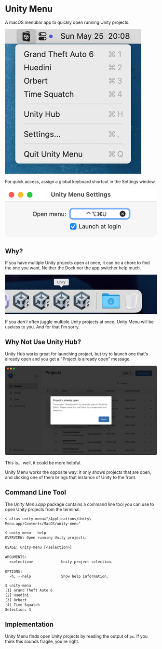 # Unity Menu

A macOS menubar app to quickly open running Unity projects.

![Screenshot](/Screenshots/UnityMenu.png)

For quick access, assign a global keyboard shortcut in the Settings window.

![Global shortcut](Screenshots/GlobalKeyboardShortcut.png)


## Why?

If you have multiple Unity projects open at once, it can be a chore to find the
one you want. Neither the Dock nor the app switcher help much.

![Unity Dock icons](Screenshots/UnityDockIcons.png)

If you *don't* often juggle multiple Unity projects at once, Unity Menu will be
useless to you. And for that I'm sorry.


## Why Not Use Unity Hub?

Unity Hub works great for launching project, but try to launch one that's
already open and you get a "Project is already open" message.

![Unity Hub "Project is already open"](Screenshots/UnityHubProjectAlreadyOpen.png)

This is... well, it could be more helpful.

Unity Menu works the opposite way: it only shows projects that are open, and
clicking one of them brings that instance of Unity to the front.


## Command Line Tool

The *Unity Menu.app* package contains a command line tool you can use to open
Unity projects from the terminal.

```
$ alias unity-menu="/Applications/Unity\ Menu.app/Contents/MacOS/unity-menu"
```

```
$ unity-menu --help
OVERVIEW: Open running Unity projects.

USAGE: unity-menu [<selection>]

ARGUMENTS:
  <selection>             Unity project selection.

OPTIONS:
  -h, --help              Show help information.
```

```
$ unity-menu
[1] Grand Theft Auto 6
[2] Huedini
[3] Orbert
[4] Time Squatch
Selection: 3
```


## Implementation

Unity Menu finds open Unity projects by reading the output of `ps`. If you think
this sounds fragile, you're right.
